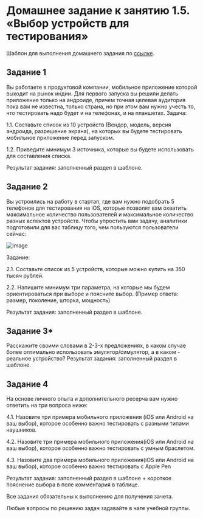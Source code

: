 

# Домашнее задание к занятию 1.5. «Выбор устройств для тестирования»

Шаблон для выполнения домашнего задания по [ссылке](https://docs.google.com/spreadsheets/d/1k1UtACSdRblLl0JRMUxa9LZIxLfuIPLv1mdEAZ-o3o4/edit?usp=sharing).

## Задание 1

Вы работаете в продуктовой компании, мобильное приложение которой выходит на рынок индии. Для первого запуска вы решили делать приложение только на андроиде, причем точная целевая аудитория пока вам не известна, только страна, но при этом вам нужно учесть то, что тестировать надо будет и на телефонах, и на планшетах.
Задача:

1.1. Cоставьте список из 10 устройств (Вендор, модель, версия андроида, разрешение экрана), на которых вы будете тестировать мобильное приложение перед запуском.

1.2. Приведите минимум 3 источника, которые вы будете использовать для составления списка.

Результат задания: заполненный раздел в шаблоне.

## Задание 2 

Вы устроились на работу в стартап, где вам нужно подобрать 5 телефонов для тестирования на iOS, которые позволят вам охватить максимальное количество пользователей и максимальное количество разных аспектов устройств. Чтобы упростить вам задачу, аналитики подготовили для вас таблицу того, чем пользуются пользователи сейчас:

![image](https://user-images.githubusercontent.com/43470121/146224832-2443b429-8e47-40cd-91c3-5a84dedf4bf7.png)

Задание: 

2.1. Составьте список из 5 устройств, которые можно купить на 350 тысяч рублей.

2.2. Напишите минимум три параметра, на которые мы будем ориентироваться при выборе и поясните выбор. (Пример ответа: размер, поколение, шторка, мощность)


Результат задания: заполненный раздел в шаблоне.

## Задание 3*

Расскажите своими словами в 2-3-x предложениях, в каком случае более оптимально использовать эмулятор/симулятор, а в каком - реальное устройство?
Результат задания: заполненный раздел в шаблоне.


## Задание 4
На основе личного опыта и дополнительного ресерча вам нужно ответить на три вопроса ниже:

4.1. Назовите три примера мобильного приложения (iOS или Android на ваш выбор), которое особенно важно тестировать с разными типами наушников.

4.2. Назовите три примера мобильного приложения(iOS или Android на ваш выбор), которое особенно важно тестировать с умным браслетом.

4.3. Назовите два примера мобильного приложения(iOS или Android на ваш выбор), которое особенно важно тестировать с Apple Pen

Результат задания: заполненный раздел в шаблоне + короткое пояснение выбора в поле комментария в таблице.

Все задания обязательны к выполнению для получения зачета.

Любые вопросы по решению задач задавайте в чате учебной группы.

